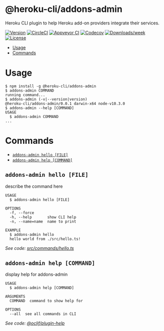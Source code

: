 @heroku-cli/addons-admin
========================

Heroku CLI plugin to help Heroku add-on providers integrate their services.

[![Version](https://img.shields.io/npm/v/@heroku-cli/addons-admin.svg)](https://npmjs.org/package/@heroku-cli/addons-admin)
[![CircleCI](https://circleci.com/gh/heroku/heroku-cli-addons-admin/tree/master.svg?style=shield)](https://circleci.com/gh/heroku/heroku-cli-addons-admin/tree/master)
[![Appveyor CI](https://ci.appveyor.com/api/projects/status/github/heroku/heroku-cli-addons-admin?branch=master&svg=true)](https://ci.appveyor.com/project/heroku/heroku-cli-addons-admin/branch/master)
[![Codecov](https://codecov.io/gh/heroku/heroku-cli-addons-admin/branch/master/graph/badge.svg)](https://codecov.io/gh/heroku/heroku-cli-addons-admin)
[![Downloads/week](https://img.shields.io/npm/dw/@heroku-cli/addons-admin.svg)](https://npmjs.org/package/@heroku-cli/addons-admin)
[![License](https://img.shields.io/npm/l/@heroku-cli/addons-admin.svg)](https://github.com/heroku/heroku-cli-addons-admin/blob/master/package.json)

<!-- toc -->
* [Usage](#usage)
* [Commands](#commands)
<!-- tocstop -->
# Usage
<!-- usage -->
```sh-session
$ npm install -g @heroku-cli/addons-admin
$ addons-admin COMMAND
running command...
$ addons-admin (-v|--version|version)
@heroku-cli/addons-admin/0.0.1 darwin-x64 node-v10.3.0
$ addons-admin --help [COMMAND]
USAGE
  $ addons-admin COMMAND
...
```
<!-- usagestop -->
# Commands
<!-- commands -->
* [`addons-admin hello [FILE]`](#addons-admin-hello-file)
* [`addons-admin help [COMMAND]`](#addons-admin-help-command)

## `addons-admin hello [FILE]`

describe the command here

```
USAGE
  $ addons-admin hello [FILE]

OPTIONS
  -f, --force
  -h, --help       show CLI help
  -n, --name=name  name to print

EXAMPLE
  $ addons-admin hello
  hello world from ./src/hello.ts!
```

_See code: [src/commands/hello.ts](https://github.com/heroku/heroku-cli-addons-admin/blob/v0.0.1/src/commands/hello.ts)_

## `addons-admin help [COMMAND]`

display help for addons-admin

```
USAGE
  $ addons-admin help [COMMAND]

ARGUMENTS
  COMMAND  command to show help for

OPTIONS
  --all  see all commands in CLI
```

_See code: [@oclif/plugin-help](https://github.com/oclif/plugin-help/blob/v1.2.11/src/commands/help.ts)_
<!-- commandsstop -->
